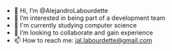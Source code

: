 - 👋 Hi, I’m @AlejandroLabourdette
- 👀 I’m interested in being part of a development team
- 🌱 I'm currently studying computer science
- 💞️ I’m looking to collaborate and gain experience
- 📫 How to reach me: jal.labourdette@gmail.com

<!---
AlejandroLabourdette/AlejandroLabourdette is a ✨ special ✨ repository because its `README.md` (this file) appears on your GitHub profile.
You can click the Preview link to take a look at your changes.
--->
